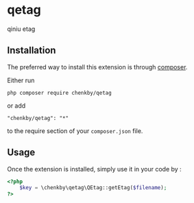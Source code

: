 qetag
=====
qiniu etag

Installation
------------

The preferred way to install this extension is through [composer](http://getcomposer.org/download/).

Either run

```
php composer require chenkby/qetag
```

or add

```
"chenkby/qetag": "*"
```

to the require section of your `composer.json` file.


Usage
-----

Once the extension is installed, simply use it in your code by  :

```php
<?php
    $key = \chenkby\qetag\QEtag::getEtag($filename);
?>
```

